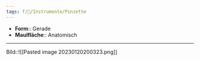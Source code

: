 ```yaml
---
tags: f/🔪/Instrumente/Pinzette
---
```

- **Form**:: Gerade
- **Maulfläche**:: Anatomisch
---
Bild::![[Pasted image 20230120200323.png]]